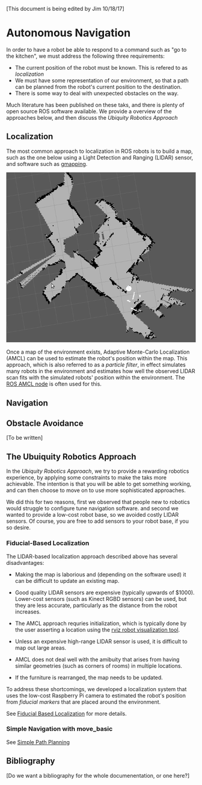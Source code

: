 
[This document is being edited by Jim 10/18/17]

# Autonomous Navigation

In order to have a robot be able to respond to a command such as
"go to the kitchen", we must address the following three requirements:

* The current position of the robot must be known. This is refered to as
  *localization*
* We must have some representation of our environment, so that a path
  can be planned from the robot's current position to the destination.
* There is some way to deal with unexpected obstacles on the way.

Much literature has been published on these taks, and there is plenty of
open source ROS software available.  We provide a overview
of the approaches below, and then discuss the 
*Ubiquity Robotics Approach*

## Localization
 
The most common approach to localization in ROS robots is to build a map,
such as the one below using a Light Detection and Ranging (LIDAR) sensor,
and software such as [gmapping](http://wiki.ros.org/gmapping).

![Lidar map](lidar_map.png)

Once a map of the environment exists, Adaptive Monte-Carlo Localization (AMCL)
can be used to estimate the robot's position within the map. This approach,
which is also referred to as a *particle filter*, in effect simulates many
robots in the environment and estimates how well the observed LIDAR scan
fits with the simulated robots' position within the environment.
The [ROS AMCL node](http://wiki.ros.org/amcl) is often used for this.

## Navigation

## Obstacle Avoidance

[To be written]

## The Ubuiquity Robotics Approach

In the *Ubiquity Robotics Approach*, we try to provide a rewarding robotics
experience, by applying some constraints to make the taks more achievable.
The intention is that you will be able to get something working, and can then
choose to move on to use more sophisticated approaches.

We did this for two reasons, first we observed that people new to robotics
would struggle to configure tune navigation software. and second we wanted
to provide a low-cost robot base, so we avoided costly LIDAR sensors.
Of course, you are free to add sensors to your robot base, if you so desire.

### Fiducial-Based Localization

The LIDAR-based localization approach described above has several
disadvantages:

* Making the map is laborious and (depending on the software used) it
  can be difficult to update an existing map.

* Good quality LIDAR sensors are expensive (typically upwards of $1000).
  Lower-cost sensors (such as Kinect RGBD sensors) can be used, but they are
  less accurate, particularly as the distance from the robot increases.

* The AMCL approach requries initialization, which is typically done
  by the user asserting a location using the
  [rviz robot visualization tool](http://wiki.ros.org/rviz).

* Unless an expensive high-range LIDAR sensor is used, it is difficult
  to map out large areas.

* AMCL does not deal well with the amibuity that arises from having
  similar geometries (such as corners of rooms) in multiple locations.

* If the furniture is rearranged, the map needs to be updated.
  
To address these shortcomings, we developed a localization system that
uses the low-cost Raspberry Pi camera to estimated the robot's position
from *fiducial markers* that are placed around the environment.

See [Fiducial Based Localization](../fiducials/fiducials/md) for more
details.

### Simple Navigation with move_basic

See [Simple Path Planning](../move_basic/move_basic.md)

## Bibliography

[Do we want a bibliography for the whole documenentation, or one here?]